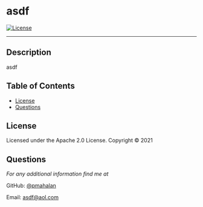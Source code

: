 # asdf

[![License](https://img.shields.io/badge/License-Apache%202.0-blue.svg)](https://opensource.org/licenses/Apache-2.0)

---

## Description
asdf

## Table of Contents
* [License](#license)
* [Questions](#questions)

## License 
Licensed under the Apache 2.0 License. Copyright © 2021

## Questions
*For any additional information find me at* 

GitHub: [@pmahalan](https://github.com/pmahalan/)

Email: [asdf@aol.com](mailto:asdf@aol.com)
